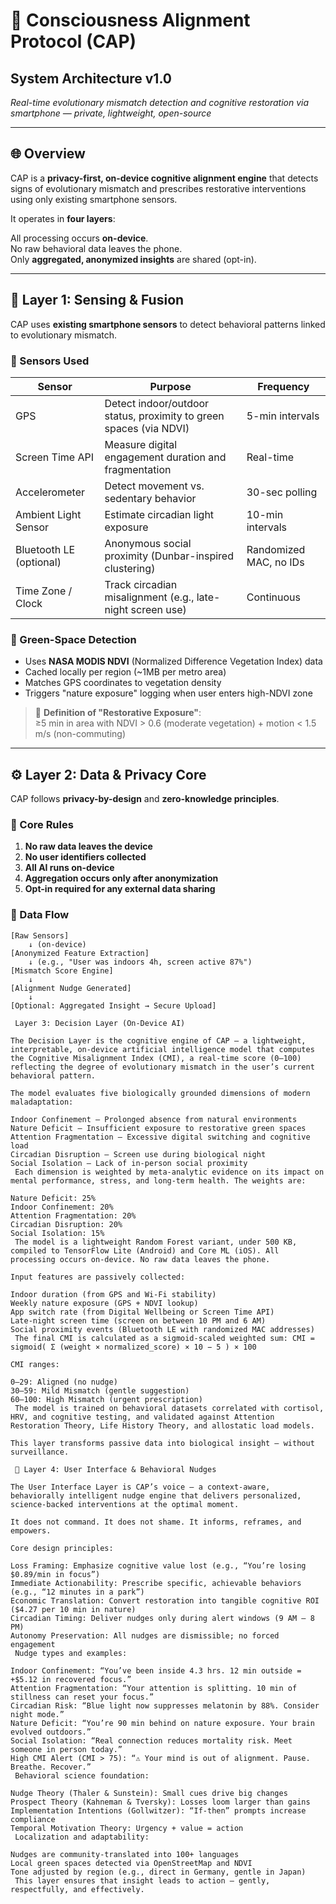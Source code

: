 # 🧠 Consciousness Alignment Protocol (CAP)  
## System Architecture v1.0  
*Real-time evolutionary mismatch detection and cognitive restoration via smartphone — private, lightweight, open-source*

---

## 🌐 Overview

CAP is a **privacy-first, on-device cognitive alignment engine** that detects signs of evolutionary mismatch and prescribes restorative interventions using only existing smartphone sensors.

It operates in **four layers**:

All processing occurs **on-device**.  
No raw behavioral data leaves the phone.  
Only **aggregated, anonymized insights** are shared (opt-in).

---

## 📡 Layer 1: Sensing & Fusion

CAP uses **existing smartphone sensors** to detect behavioral patterns linked to evolutionary mismatch.

### 🔹 Sensors Used
| Sensor | Purpose | Frequency |
|-------|--------|-----------|
| GPS | Detect indoor/outdoor status, proximity to green spaces (via NDVI) | 5-min intervals |
| Screen Time API | Measure digital engagement duration and fragmentation | Real-time |
| Accelerometer | Detect movement vs. sedentary behavior | 30-sec polling |
| Ambient Light Sensor | Estimate circadian light exposure | 10-min intervals |
| Bluetooth LE (optional) | Anonymous social proximity (Dunbar-inspired clustering) | Randomized MAC, no IDs |
| Time Zone / Clock | Track circadian misalignment (e.g., late-night screen use) | Continuous |

### 🔹 Green-Space Detection
- Uses **NASA MODIS NDVI** (Normalized Difference Vegetation Index) data
- Cached locally per region (~1MB per metro area)
- Matches GPS coordinates to vegetation density
- Triggers "nature exposure" logging when user enters high-NDVI zone

> 🌿 **Definition of "Restorative Exposure"**:  
> ≥5 min in area with NDVI > 0.6 (moderate vegetation) + motion < 1.5 m/s (non-commuting)

---

## ⚙️ Layer 2: Data & Privacy Core

CAP follows **privacy-by-design** and **zero-knowledge principles**.

### 🔐 Core Rules
1. **No raw data leaves the device**
2. **No user identifiers collected**
3. **All AI runs on-device**
4. **Aggregation occurs only after anonymization**
5. **Opt-in required for any external data sharing**

### 🧱 Data Flow
```text
[Raw Sensors] 
    ↓ (on-device)
[Anonymized Feature Extraction] 
    ↓ (e.g., "User was indoors 4h, screen active 87%")
[Mismatch Score Engine] 
    ↓
[Alignment Nudge Generated] 
    ↓
[Optional: Aggregated Insight → Secure Upload]

 Layer 3: Decision Layer (On-Device AI)

The Decision Layer is the cognitive engine of CAP — a lightweight, interpretable, on-device artificial intelligence model that computes the Cognitive Misalignment Index (CMI), a real-time score (0–100) reflecting the degree of evolutionary mismatch in the user’s current behavioral pattern.

The model evaluates five biologically grounded dimensions of modern maladaptation:

Indoor Confinement – Prolonged absence from natural environments
Nature Deficit – Insufficient exposure to restorative green spaces
Attention Fragmentation – Excessive digital switching and cognitive load
Circadian Disruption – Screen use during biological night
Social Isolation – Lack of in-person social proximity
 Each dimension is weighted by meta-analytic evidence on its impact on mental performance, stress, and long-term health. The weights are:

Nature Deficit: 25%
Indoor Confinement: 20%
Attention Fragmentation: 20%
Circadian Disruption: 20%
Social Isolation: 15%
 The model is a lightweight Random Forest variant, under 500 KB, compiled to TensorFlow Lite (Android) and Core ML (iOS). All processing occurs on-device. No raw data leaves the phone.

Input features are passively collected:

Indoor duration (from GPS and Wi-Fi stability)
Weekly nature exposure (GPS + NDVI lookup)
App switch rate (from Digital Wellbeing or Screen Time API)
Late-night screen time (screen on between 10 PM and 6 AM)
Social proximity events (Bluetooth LE with randomized MAC addresses)
 The final CMI is calculated as a sigmoid-scaled weighted sum: CMI = sigmoid( Σ (weight × normalized_score) × 10 − 5 ) × 100

CMI ranges:

0–29: Aligned (no nudge)
30–59: Mild Mismatch (gentle suggestion)
60–100: High Mismatch (urgent prescription)
 The model is trained on behavioral datasets correlated with cortisol, HRV, and cognitive testing, and validated against Attention Restoration Theory, Life History Theory, and allostatic load models.

This layer transforms passive data into biological insight — without surveillance.

 💬 Layer 4: User Interface & Behavioral Nudges

The User Interface Layer is CAP’s voice — a context-aware, behaviorally intelligent nudge engine that delivers personalized, science-backed interventions at the optimal moment.

It does not command. It does not shame. It informs, reframes, and empowers.

Core design principles:

Loss Framing: Emphasize cognitive value lost (e.g., “You’re losing $0.89/min in focus”)
Immediate Actionability: Prescribe specific, achievable behaviors (e.g., “12 minutes in a park”)
Economic Translation: Convert restoration into tangible cognitive ROI ($4.27 per 10 min in nature)
Circadian Timing: Deliver nudges only during alert windows (9 AM – 8 PM)
Autonomy Preservation: All nudges are dismissible; no forced engagement
 Nudge types and examples:

Indoor Confinement: “You’ve been inside 4.3 hrs. 12 min outside = +$5.12 in recovered focus.”
Attention Fragmentation: “Your attention is splitting. 10 min of stillness can reset your focus.”
Circadian Risk: “Blue light now suppresses melatonin by 88%. Consider night mode.”
Nature Deficit: “You’re 90 min behind on nature exposure. Your brain evolved outdoors.”
Social Isolation: “Real connection reduces mortality risk. Meet someone in person today.”
High CMI Alert (CMI > 75): “⚠️ Your mind is out of alignment. Pause. Breathe. Recover.”
 Behavioral science foundation:

Nudge Theory (Thaler & Sunstein): Small cues drive big changes
Prospect Theory (Kahneman & Tversky): Losses loom larger than gains
Implementation Intentions (Gollwitzer): “If-then” prompts increase compliance
Temporal Motivation Theory: Urgency + value = action
 Localization and adaptability:

Nudges are community-translated into 100+ languages
Local green spaces detected via OpenStreetMap and NDVI
Tone adjusted by region (e.g., direct in Germany, gentle in Japan)
 This layer ensures that insight leads to action — gently, respectfully, and effectively.
